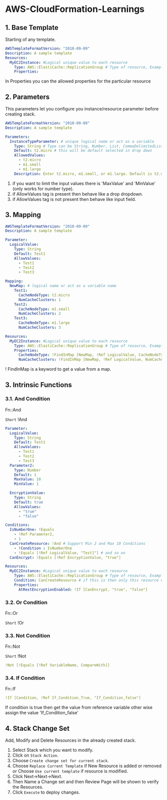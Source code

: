 # AWS-CloudFormation-Learnings

## 1. Base Template

Starting of any template.

```yaml
AWSTemplateFormatVersion: "2010-09-09"
Description: A sample template
Resources:
  MyEC2Instance: #Logical unique value to each resource
    Type: AWS::ElastiCache::ReplicationGroup # Type of resource, Example : Redis Cache
    Properties:
```

In Properties you can the allowed properties for the particular resource

## 2. Parameters

This parameters let you configure you instance/resource parameter before creating stack.

```yaml
AWSTemplateFormatVersion: "2010-09-09"
Description: A sample template

Parameters:
  InstanceTypeParameter: # unique logical name or act as a variable
    Type: String # Type can be String, Number, List, CommaDelimitedList, AWS-Specific Parameter Types, SSM Parameter Types
    Default: t2.micro # this will be default selected in drop down
    AllowedValues:
      - t2.micro
      - m1.small
      - m1.large
    Description: Enter t2.micro, m1.small, or m1.large. Default is t2.micro. # this will be shown below just above of the selection box.
```

1.  if you want to limit the input values there is 'MaxValue' and 'MinValue' (only works for number type).
2.  if AllowValues tag is present then behave like a drop dropdown.
3.  if AllowValues tag is not present then behave like input field.

## 3. Mapping

```yaml
AWSTemplateFormatVersion: "2010-09-09"
Description: A sample template

Parameter:
  LogicalValue:
    Type: String
    Default: Test1
    AllowValues:
      - Test1
      - Test2
      - Test3

Mapping:
  NewMap: # logical name or act as a variable name
    Test1:
      CacheNodeType: t2.micro
      NumCacheClusters: 1
    Test2:
      CacheNodeType: m1.small
      NumCacheClusters: 2
    Test3:
      CacheNodeType: m1.large
      NumCacheClusters: 3

Resources:
  MyEC2Instance: #Logical unique value to each resource
    Type: AWS::ElastiCache::ReplicationGroup # Type of resource, Example : Redis Cache
    Properties:
      CacheNodeType: !FindInMap [NewMap, !Ref LogicalValue, CacheNodeType]
      NumCacheClusters: !FindInMap [NewMap, !Ref LogicalValue, NumCacheClusters]
```

! FindInMap is a keyword to get a value from a map.

## 3. Intrinsic Functions

### 3.1. And Condition

Fn::And

`Short` !And

```yaml
Parameter:
  LogicalValue:
    Type: String
    Default: Test1
    AllowValues:
      - Test1
      - Test2
      - Test3
  Parameter2:
    Type: Number
    Default: 1
    MaxValue: 10
    MinValue: 1

  EncryptionValue:
    Type: String
    Default: true
    AllowValues:
      - "true"
      - "false"

Conditions:
  IsNumberOne: !Equals
    - !Ref Parameter2,
    - 1
  CanCreateResource: !And # Support Min 2 and Max 10 Conditions
    - !Condition : IsNumberOne
    - !Equals [!Ref LogicalValue, "Test1"] # and so on
  CanEncrypt: !Equals [!Ref EncryptionValue, "true"]

Resources:
  MyEC2Instance: #Logical unique value to each resource
    Type: AWS::ElastiCache::ReplicationGroup # Type of resource, Example : Redis Cache
    Condition: CanCreateResource # if this is then only this resource will be created.
    Properties:
      AtRestEncryptionEnabled: !If [CanEncrypt, "true", "false"]
```

### 3.2. Or Condition

Fn::Or

`Short` !Or

### 3.3. Not Condition

Fn::Not

`Short` !Not

```yaml
!Not [!Equals [!Ref VariableName, CompareWith]]
```

### 3.4. If Condition

Fn::If

```yaml
!If [Condition, !Ref If_Condition_True, "If_Condition_false"]
```

If condition is true then get the value from reference variable other wise assign the value 'If_Condition_false'

## 4. Stack Change Set

Add, Modify and Delete Resources in the already created stack.

1.  Select Stack which you want to modify.
2.  Click on `Stack Action`.
3.  Choose `Create change set for current stack`.
4.  Choose `Replace Current Template` if New Resource is added or removed or Choose `Use current template` if resource is modified.
5.  Click Next->Next->Next.
6.  Then Name a Change set and then Review Page will be shown to verify the Resources.
7.  Click `Execute` to deploy changes.
